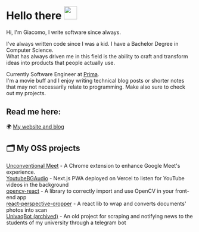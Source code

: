 # Hello there <img src="https://media.giphy.com/media/hvRJCLFzcasrR4ia7z/giphy.gif" width="35px">

Hi, I'm Giacomo, I write software since always.<br/>

I've always written code since I was a kid. I have a Bachelor Degree in Computer Science.<br/>
What has always driven me in this field is the ability to craft and transform ideas into products that people actually use.

Currently Software Engineer at [Prima](https://www.helloprima.com/).<br/>
I'm a movie buff and I enjoy writing technical blog posts or shorter notes that may not necessarily relate to programming.
Make also sure to check out my projects.

## Read me here:

🌍 [My website and blog](http://giacomocerquone.com/)

## 🗂️ My OSS projects

[Unconventional Meet](https://github.com/giacomocerquone/beyond-meet) - A Chrome extension to enhance Google Meet's experience.<br/>
[YoutubeBGAudio](https://github.com/giacomocerquone/youtube-background-pwa) - Next.js PWA deployed on Vercel to listen for YouTube videos in the background<br/>
[opencv-react](https://github.com/giacomocerquone/opencv-react) - A library to correctly import and use OpenCV in your front-end app<br/>
[react-perspective-cropper](https://github.com/giacomocerquone/react-perspective-cropper) - A react lib to wrap and converts documents' photos into scan<br/>
[UnivaqBot (archived)](https://github.com/giacomocerquone/UnivaqBot) - An old project for scraping and notifying news to the students of my university through a telegram bot
